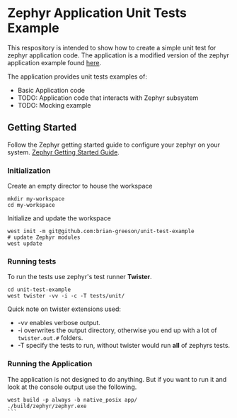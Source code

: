 # Zephyr Application Unit Tests Example
This respository is intended to show how to create a simple unit test for zephyr application code. The application is a modified version of the zephyr application example found [here](https://github.com/zephyrproject-rtos/example-application).

The application provides unit tests examples of:
- Basic Application code
- TODO: Application code that interacts with Zephyr subsystem
- TODO: Mocking example

## Getting Started
Follow the Zephyr getting started guide to configure your zephyr on your system.
[Zephyr Getting Started Guide](https://docs.zephyrproject.org/latest/getting_started/index.html).

### Initialization
Create an empty director to house the workspace
```shell
mkdir my-workspace
cd my-workspace
```
Initialize and update the workspace
```shell
west init -m git@github.com:brian-greeson/unit-test-example
# update Zephyr modules
west update
```

### Running tests
To run the tests use zephyr's test runner **Twister**.
```shell
cd unit-test-example
west twister -vv -i -c -T tests/unit/
```
Quick note on twister extensions used:
- -vv enables verbose output.
- -i overwrites the output directory, otherwise you end up with a lot of `twister.out.#` folders.
- -T specify the tests to run, without twister would run **all** of zephyrs tests.

### Running the Application
The application is not designed to do anything. But if you want to run it and look at the console output use the following.
````shell
west build -p always -b native_posix app/
./build/zephyr/zephyr.exe
```